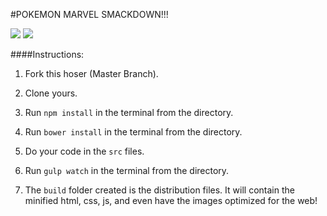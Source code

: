 #POKEMON MARVEL SMACKDOWN!!!

![](http://www.reactiongifs.com/r/2013/12/hit1.gif) ![](http://imgfave-herokuapp-com.global.ssl.fastly.net/image_cache/1349033066608380_animate.gif)

####Instructions:

1. Fork this hoser (Master Branch).

2. Clone yours.

3. Run `npm install` in the terminal from the directory.

4. Run `bower install` in the terminal from the directory.

5. Do your code in the `src` files.

6. Run `gulp watch` in the terminal from the directory.

7. The `build` folder created is the distribution files. It will contain the minified html, css, js, and even have the images optimized for the web!
